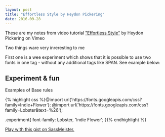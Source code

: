 ```yaml
---
layout: post
title: "Effortless Style by Heydon Pickering"
date: 2016-09-28
---
```


<link rel="stylesheet" type="text/css" href="/css/two-fonts-experiment.css">


<p>These are my notes from video tutorial <a href="https://vimeo.com/101718785">"Effortless Style"</a> by Heydon Pickering on Vimeo</p>

<p>Two things ware very inreresting to me</p>

<p>First one is a wee experiment which shows that it is possible to use two fonts in one tag - without any additional tags like SPAN. 
See example below: </p>

<h2 class="experiment">Experiment & fun</h2>



<div class="example">
	<p class="example-header">Examples of Base rules</p>
	<div class="example-body">
{% highlight css %}@import url('https://fonts.googleapis.com/css?family=Indie+Flower');
@import url('https://fonts.googleapis.com/css?family=Lobster&text=%26');


.experiment{
	font-family: Lobster, 'Indie Flower';
}{% endhighlight %}
	</div>
</div>

<p class="sassmeister" data-gist-id="dbbdf12e4af675e6dde6d98838f4fb0a" data-height="580" data-theme="monokai"><a href="http://sassmeister.com/gist/dbbdf12e4af675e6dde6d98838f4fb0a">Play with this gist on SassMeister.</a></p><script src="http://cdn.sassmeister.com/js/embed.js" async></script>


